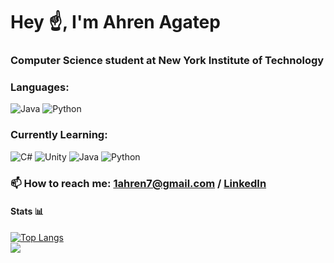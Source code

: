 # Hey ☝, I'm Ahren Agatep  
### Computer Science student at New York Institute of Technology
### Languages:
![Java](https://img.shields.io/badge/java-%23ED8B00.svg?style=for-the-badge&logo=openjdk&logoColor=white) ![Python](https://img.shields.io/badge/python-3670A0?style=for-the-badge&logo=python&logoColor=ffdd54)

### Currently Learning:
![C#](https://img.shields.io/badge/c%23-%23239120.svg?style=for-the-badge&logo=csharp&logoColor=white) ![Unity](https://img.shields.io/badge/unity-%23000000.svg?style=for-the-badge&logo=unity&logoColor=white) ![Java](https://img.shields.io/badge/java-%23ED8B00.svg?style=for-the-badge&logo=openjdk&logoColor=white) ![Python](https://img.shields.io/badge/python-3670A0?style=for-the-badge&logo=python&logoColor=ffdd54)

### 📫 How to reach me: [1ahren7@gmail.com](mailto:1ahren7@gmail.com) / [LinkedIn](www.linkedin.com/in/ahrenagatep/)

#### Stats 📊
[![Top Langs](https://github-readme-stats.vercel.app/api/top-langs/?username=ahrenagatep&theme=github_dark_dimmed)](https://github.com/anuraghazra/github-readme-stats)    
![](https://komarev.com/ghpvc/?username=ahrenagatep&color=blue&style=flat)    

<!--
**ahrenagatep/ahrenagatep** is a ✨ _special_ ✨ repository because its `README.md` (this file) appears on your GitHub profile.

Here are some ideas to get you started:

- 🔭 I’m currently working on ...
- 🌱 I’m currently learning ...
- 👯 I’m looking to collaborate on ...
- 🤔 I’m looking for help with ...
- 💬 Ask me about ...
- 📫 How to reach me: ...
- 😄 Pronouns: ...
- ⚡ Fun fact: ...
-->
